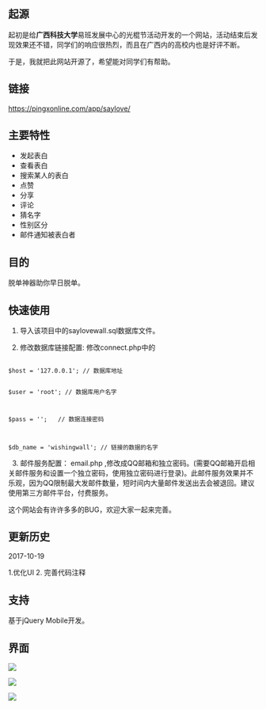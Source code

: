 ## 起源
起初是给**广西科技大学**易班发展中心的光棍节活动开发的一个网站，活动结束后发现效果还不错，同学们的响应很热烈，而且在广西内的高校内也是好评不断。

于是，我就把此网站开源了，希望能对同学们有帮助。

## 链接
https://pingxonline.com/app/saylove/

## 主要特性
- 发起表白
- 查看表白
- 搜索某人的表白
- 点赞
- 分享
- 评论
- 猜名字
- 性别区分
- 邮件通知被表白者

## 目的
脱单神器助你早日脱单。

## 快速使用
1. 导入该项目中的saylovewall.sql数据库文件。

2. 修改数据库链接配置:
      修改connect.php中的
      

<code>        
$host = '127.0.0.1'; // 数据库地址
	

$user = 'root';  // 数据库用户名字


$pass = '';   // 数据连接密码


$db_name = 'wishingwall'; // 链接的数据的名字
</code>
			
   
3. 邮件服务配置： email.php ,修改成QQ邮箱和独立密码。(需要QQ邮箱开启相关邮件服务和设置一个独立密码，使用独立密码进行登录)。此邮件服务效果并不乐观，因为QQ限制最大发邮件数量，短时间内大量邮件发送出去会被退回。建议使用第三方邮件平台，付费服务。



这个网站会有许许多多的BUG，欢迎大家一起来完善。

## 更新历史
2017-10-19

1.优化UI
2. 完善代码注释
## 支持
基于jQuery Mobile开发。

## 界面

![](https://pingxonline.com/wp-content/uploads/2017/08/1.png)

![](https://pingxonline.com/wp-content/uploads/2017/08/2.png)

![](https://pingxonline.com/wp-content/uploads/2017/08/3.png)
